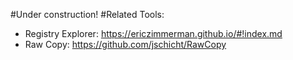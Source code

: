 #Under construction!
#Related Tools:
- Registry Explorer: https://ericzimmerman.github.io/#!index.md
- Raw Copy: https://github.com/jschicht/RawCopy
